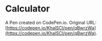 # Calculator

A Pen created on CodePen.io. Original URL: [https://codepen.io/KhalSCI/pen/qBwrzWa](https://codepen.io/KhalSCI/pen/qBwrzWa).

